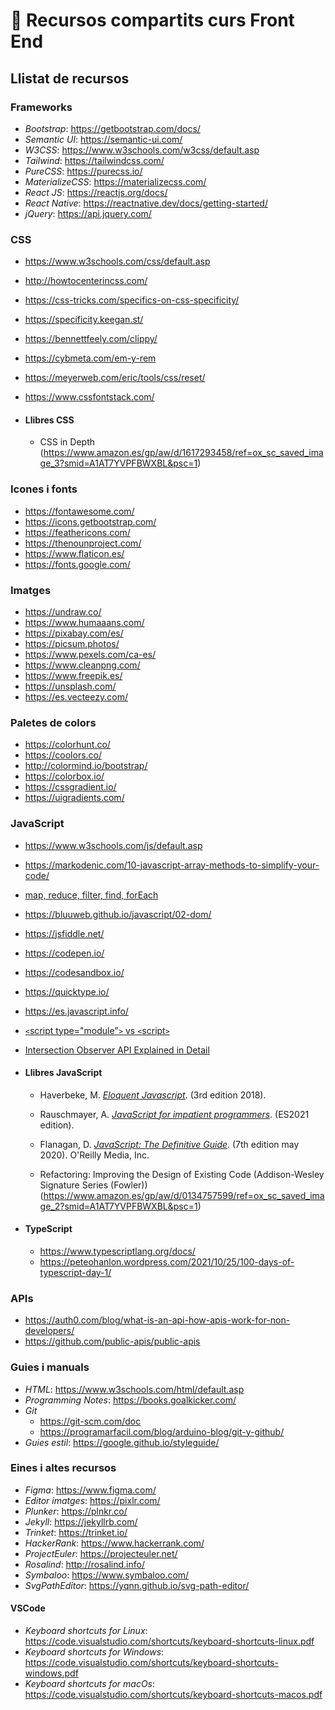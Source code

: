 # 🚩 Recursos compartits curs Front End

## Llistat de recursos

### Frameworks

* _Bootstrap_: https://getbootstrap.com/docs/
* _Semantic UI_: https://semantic-ui.com/
* _W3CSS_: https://www.w3schools.com/w3css/default.asp
* _Tailwind_: https://tailwindcss.com/
* _PureCSS_: https://purecss.io/
* _MaterializeCSS_: https://materializecss.com/
* _React JS_: https://reactjs.org/docs/
* _React Native_: https://reactnative.dev/docs/getting-started/
* _jQuery_: https://api.jquery.com/

### CSS

* https://www.w3schools.com/css/default.asp
* http://howtocenterincss.com/
* https://css-tricks.com/specifics-on-css-specificity/
* https://specificity.keegan.st/
* https://bennettfeely.com/clippy/
* https://cybmeta.com/em-y-rem
* https://meyerweb.com/eric/tools/css/reset/
* https://www.cssfontstack.com/

* #### Llibres CSS
    * CSS in Depth (https://www.amazon.es/gp/aw/d/1617293458/ref=ox_sc_saved_image_3?smid=A1AT7YVPFBWXBL&psc=1)

### Icones i fonts

* https://fontawesome.com/
* https://icons.getbootstrap.com/
* https://feathericons.com/
* https://thenounproject.com/
* https://www.flaticon.es/
* https://fonts.google.com/

### Imatges

* https://undraw.co/
* https://www.humaaans.com/
* https://pixabay.com/es/
* https://picsum.photos/
* https://www.pexels.com/ca-es/
* https://www.cleanpng.com/
* https://www.freepik.es/
* https://unsplash.com/
* https://es.vecteezy.com/

### Paletes de colors

* https://colorhunt.co/
* https://coolors.co/
* http://colormind.io/bootstrap/
* https://colorbox.io/
* https://cssgradient.io/
* https://uigradients.com/

### JavaScript

* https://www.w3schools.com/js/default.asp
* https://markodenic.com/10-javascript-array-methods-to-simplify-your-code/
* [map, reduce, filter, find, forEach](https://medium.com/@jmoran.losada/javascript-map-reduce-filter-find-foreach-c%C3%B3mo-utilizarlos-y-sus-diferencias-e0e078646d11)
* https://bluuweb.github.io/javascript/02-dom/
* https://jsfiddle.net/
* https://codepen.io/
* https://codesandbox.io/
* https://quicktype.io/
* https://es.javascript.info/
* [`<`script type="module"`>` vs `<`script`>`](https://usefulangle.com/post/256/script-type-module-vs-script-javascript)
* [Intersection Observer API Explained in Detail](https://usefulangle.com/post/118/javascript-intersection-observer)

* #### Llibres JavaScript
    * Haverbeke, M. [_Eloquent Javascript_](https://eloquentjavascript.net/). (3rd edition 2018).  
    
    * Rauschmayer, A. [_JavaScript for impatient programmers_](https://exploringjs.com/impatient-js/toc.html). (ES2021 edition).

    * Flanagan, D. [_JavaScript: The Definitive Guide_](https://www.oreilly.com/library/view/javascript-the-definitive/9781491952016/). (7th edition may 2020). O'Reilly Media, Inc.
    * Refactoring: Improving the Design of Existing Code (Addison-Wesley Signature Series (Fowler)) (https://www.amazon.es/gp/aw/d/0134757599/ref=ox_sc_saved_image_2?smid=A1AT7YVPFBWXBL&psc=1)

* #### TypeScript
    * https://www.typescriptlang.org/docs/
    * https://peteohanlon.wordpress.com/2021/10/25/100-days-of-typescript-day-1/

### APIs
* https://auth0.com/blog/what-is-an-api-how-apis-work-for-non-developers/
* https://github.com/public-apis/public-apis

### Guies i manuals

* _HTML_: https://www.w3schools.com/html/default.asp
* _Programming Notes_: https://books.goalkicker.com/
* _Git_
    * https://git-scm.com/doc
    * https://programarfacil.com/blog/arduino-blog/git-y-github/
* _Guies estil_: https://google.github.io/styleguide/

### Eines i altes recursos

* _Figma_: https://www.figma.com/
* _Editor imatges_: https://pixlr.com/
* _Plunker_: https://plnkr.co/
* _Jekyll_: https://jekyllrb.com/
* _Trinket_: https://trinket.io/
* _HackerRank_: https://www.hackerrank.com/
* _ProjectEuler_: https://projecteuler.net/
* _Rosalind_: http://rosalind.info/
* _Symbaloo_: https://www.symbaloo.com/
* _SvgPathEditor_: https://yqnn.github.io/svg-path-editor/

#### VSCode
* _Keyboard shortcuts for Linux_: https://code.visualstudio.com/shortcuts/keyboard-shortcuts-linux.pdf
* _Keyboard shortcuts for Windows_: https://code.visualstudio.com/shortcuts/keyboard-shortcuts-windows.pdf
* _Keyboard shortcuts for macOs_: https://code.visualstudio.com/shortcuts/keyboard-shortcuts-macos.pdf
